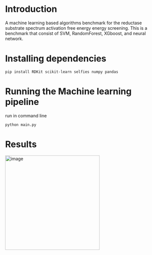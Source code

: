 # Introduction
A machine learning based algorithms benchmark for the reductase substrate spectrum activation free energy energy screening. This is a benchmark that consist of SVM, RandomForest, XGboost, and neural network.

# Installing dependencies
`pip install RDKit scikit-learn selfies numpy pandas`

# Running the Machine learning pipeline
run in command line

`python main.py`

# Results
<img width="305" alt="image" src="https://github.com/bryankappa/TransferaseML-Benchmark/assets/90988298/31d01bc0-ec81-419b-a4f6-264645354ea4">


